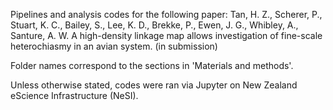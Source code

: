 Pipelines and analysis codes for the following paper:
Tan, H. Z., Scherer, P., Stuart, K. C., Bailey, S., Lee, K. D., Brekke, P., Ewen, J. G., Whibley, A., Santure, A. W. A high-density linkage map allows investigation of fine-scale heterochiasmy in an avian system. (in submission)

Folder names correspond to the sections in 'Materials and methods'.

Unless otherwise stated, codes were ran via Jupyter on New Zealand eScience Infrastructure (NeSI).
